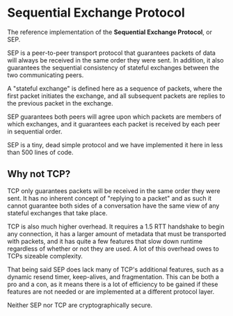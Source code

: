 # Sequential Exchange Protocol

The reference implementation of the **Sequential Exchange Protocol**, or SEP.

SEP is a peer-to-peer transport protocol that guarantees packets of data will always be received
in the same order they were sent. In addition, it also guarantees the sequential consistency of
stateful exchanges between the two communicating peers.

A "stateful exchange" is defined here as a sequence of packets, where the first packet
initiates the exchange, and all subsequent packets are replies to the previous packet in the
exchange.

SEP guarantees both peers will agree upon which packets are members of which exchanges,
and it guarantees each packet is received by each peer in sequential order.

SEP is a tiny, dead simple protocol and we have implemented it here in less than 500 lines of code.

## Why not TCP?

TCP only guarantees packets will be received in the same order they were sent.
It has no inherent concept of "replying to a packet" and as such it cannot guarantee both sides
of a conversation have the same view of any stateful exchanges that take place.

TCP is also much higher overhead. It requires a 1.5 RTT handshake to begin any connection,
it has a larger amount of metadata that must be transported with packets, and it has quite a few
features that slow down runtime regardless of whether or not they are used.
A lot of this overhead owes to TCPs sizeable complexity.

That being said SEP does lack many of TCP's additional features, such as a dynamic resend timer,
keep-alives, and fragmentation. This can be both a pro and a con, as it means there is a
lot of efficiency to be gained if these features are not needed or are implemented at a
different protocol layer.

Neither SEP nor TCP are cryptographically secure.
